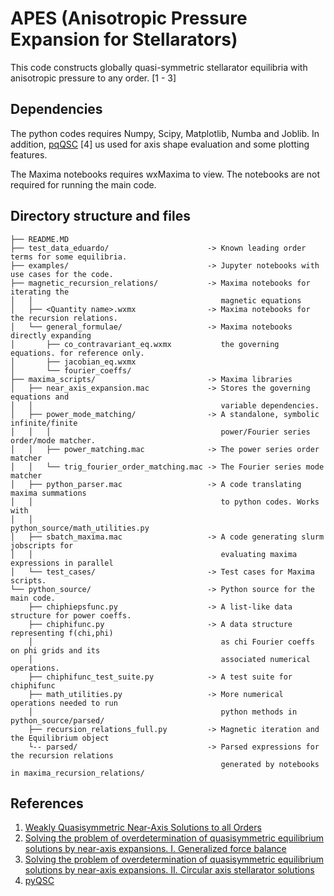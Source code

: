 # APES (Anisotropic Pressure Expansion for Stellarators)
This code constructs globally quasi-symmetric stellarator equilibria with
anisotropic pressure to any order. [1 - 3]


## Dependencies
The python codes requires Numpy, Scipy, Matplotlib, Numba and Joblib. In addition,
[pqQSC](https://github.com/landreman/pyQSC) [4] us used for axis shape evaluation
and some plotting features.  

The Maxima notebooks requires wxMaxima to view. The notebooks are not required for
running the main code.


## Directory structure and files
```
├── README.MD
├── test_data_eduardo/                      -> Known leading order terms for some equilibria.
├── examples/                               -> Jupyter notebooks with use cases for the code.
├── magnetic_recursion_relations/           -> Maxima notebooks for iterating the
│   │                                          magnetic equations
│   ├── <Quantity name>.wxmx                -> Maxima notebooks for the recursion relations.
│   └── general_formulae/                   -> Maxima notebooks directly expanding
│       ├── co_contravariant_eq.wxmx           the governing equations. for reference only.
│       ├── jacobian_eq.wxmx
│       └── fourier_coeffs/  
├── maxima_scripts/                         -> Maxima libraries
│   ├── near_axis_expansion.mac             -> Stores the governing equations and
│   │                                          variable dependencies.
│   ├── power_mode_matching/                -> A standalone, symbolic infinite/finite
│   │   │                                      power/Fourier series order/mode matcher.
│   │   ├── power_matching.mac              -> The power series order matcher
│   │   └── trig_fourier_order_matching.mac -> The Fourier series mode matcher
│   ├── python_parser.mac                   -> A code translating maxima summations
│   │                                          to python codes. Works with
│   │                                          python_source/math_utilities.py
│   ├── sbatch_maxima.mac                   -> A code generating slurm jobscripts for
│   │                                          evaluating maxima expressions in parallel
│   └── test_cases/                         -> Test cases for Maxima scripts.
└── python_source/                          -> Python source for the main code.
    ├── chiphiepsfunc.py                    -> A list-like data structure for power coeffs.
    ├── chiphifunc.py                       -> A data structure representing f(chi,phi)
    │                                          as chi Fourier coeffs on phi grids and its
    │                                          associated numerical operations.
    ├── chiphifunc_test_suite.py            -> A test suite for chiphifunc
    ├── math_utilities.py                   -> More numerical operations needed to run
    │                                          python methods in python_source/parsed/
    ├── recursion_relations_full.py         -> Magnetic iteration and the Equilibrium object
    └-- parsed/                             -> Parsed expressions for the recursion relations
                                               generated by notebooks in maxima_recursion_relations/
```

## References
1. [Weakly Quasisymmetric Near-Axis Solutions to all Orders](https://doi.org/10.1063/5.0076583)
2. [Solving the problem of overdetermination of quasisymmetric equilibrium solutions by near-axis expansions. I. Generalized force balance](https://doi.org/10.1063/5.0027574)
3. [Solving the problem of overdetermination of quasisymmetric equilibrium solutions by near-axis expansions. II. Circular axis stellarator solutions](https://aip.scitation.org/doi/10.1063/5.0027575)
4. [pyQSC](https://github.com/landreman/pyQSC)
